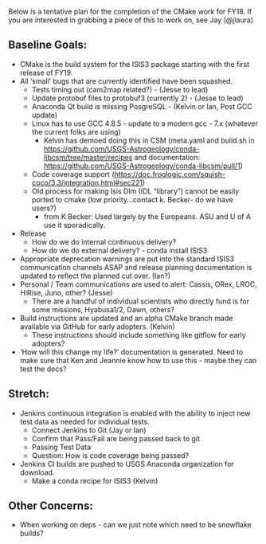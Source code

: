 Below is a tentative plan for the completion of the CMake work for FY18. If you are interested in grabbing a piece of this to work on, see Jay (@jlaura)

## Baseline Goals: 

* CMake is the build system for the ISIS3 package starting with the first release of FY19.
* All ‘small’ bugs that are currently identified have been squashed.
  - Tests timing out (cam2map related?) - (Jesse to lead)
  - Update protobuf files to protobuf3 (currently 2) - (Jesse to lead)
  - Anaconda Qt build is missing PosgreSQL - (Kelvin or Ian, Post GCC update)
  - Linux has to use GCC 4.8.5 - update to a modern gcc - 7.x (whatever the current folks are using)
    - Kelvin has demoed doing this in CSM (meta.yaml and build.sh in https://github.com/USGS-Astrogeology/conda-libcsm/tree/master/recipes and documentation: https://github.com/USGS-Astrogeology/conda-libcsm/pull/1)
  - Code coverage support (https://doc.froglogic.com/squish-coco/3.3/integration.html#sec221)
  - Old process for making Isis Dlm (IDL “library”) cannot be easily ported to cmake (low priority...contact k. Becker- do we have users?) 
    - from K Becker: Used largely by the Europeans. ASU and U of A use it sporadically.
* Release
  - How do we do internal continuous delivery?
  - How do we do external delivery? - conda install ISIS3
* Appropriate deprecation warnings are put into the standard ISIS3 communication channels ASAP and release planning documentation is updated to reflect the planned cut over. (Ian?)
* Personal / Team communications are used to alert: Cassis, ORex, LROC, HiRise, Juno, other? (Jesse)
  - There are a handful of individual scientists who directly fund is for some missions, Hyabusa1/2, Dawn, others?
* Build instructions are updated and an alpha CMake branch made available via GitHub for early adopters. (Kelvin)
  - These instructions should include something like gitflow for early adopters?
* ‘How will this change my life?’ documentation is generated. Need to make sure that Ken and Jeannie know how to use this - maybe they can test the docs?

## Stretch: 
* Jenkins continuous integration is enabled with the ability to inject new test data as needed for individual tests.
  - Connect Jenkins to Git (Jay or Ian)
  - Confirm that Pass/Fail are being passed back to git
  - Passing Test Data
  - Question: How is code coverage being passed?
* Jenkins CI builds are pushed to USGS Anaconda organization for download.
  - Make a conda recipe for ISIS3 (Kelvin)

## Other Concerns:
* When working on deps - can we just note which need to be snowflake builds?
